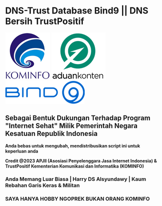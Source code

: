 # **DNS-Trust Database Bind9 || DNS Bersih TrustPositif**

![Kominfo](/asset/kominfo_.png) ![Aduan Content](/asset/aduan_content.png) ![Bind9](/asset/Bind_9_ISC.png)

## **Sebagai Bentuk Dukungan Terhadap Program "Internet Sehat" Milik Pemerintah Negara Kesatuan Republik Indonesia**


**Anda bebas untuk mengubah, mendistribusikan script ini untuk keperluan anda**

**Credit @2023 APJII (Asosiasi Penyelenggara Jasa Internet Indonesia) & TrustPositif Kementerian Komunikasi dan Informatika (KOMINFO)**

### Anda Memang Luar Biasa | Harry DS Alsyundawy | Kaum Rebahan Garis Keras & Militan

### SAYA HANYA HOBBY NGOPREK BUKAN ORANG KOMINFO 
